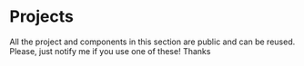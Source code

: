 # Projects
All the project and components in this section are public and can be reused. 
Please, just notify me if you use one of these!
Thanks
